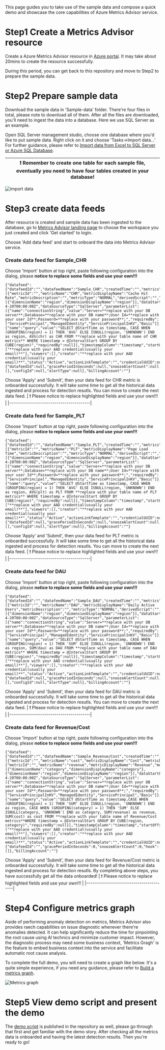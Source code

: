 This page guides you to take use of the sample data and compose a quick demo and showcase the core capabilities of Azure Metrics Advisor service. 

# Step1 Create a Metrics Advisor resource
Create a Azure Metrics Advisor resource in [Azure portal](https://ms.portal.azure.com/#create/Microsoft.CognitiveServicesMetricsAdvisor). It may take about 20mins to create the resource successfully. 

During this period, you can get back to this repository and move to Step2 to prepare the sample data. 

# Step2 Prepare sample data
Download the sample data in 'Sample-data' folder. There're four files in total, please note to download all of them. After all the files are downloaded, you'll need to ingest the data into a database. Here we use SQL Server as an example. 

Open SQL Server management studio, choose one database where you'd like to put sample data. Right click on it and choose 'Tasks->Import data...' For further guidance, please refer to [Import data from Excel to SQL Server or Azure SQL Database](https://docs.microsoft.com/en-us/sql/relational-databases/import-export/import-data-from-excel-to-sql?view=sql-server-ver15).

| :exclamation: Remember to create one table for each sample file, eventually you need to have **four tables** created in your database!  |
|-----------------------------------------|

![import data](media/import_data.png)

# Step3 create data feeds
After resource is created and sample data has been ingested to the database, go to [Metrics Advisor landing page](https://metricsadvisor.azurewebsites.net) to choose the workspace you just created and click 'Get started' to login. 

Choose 'Add data feed' and start to onboard the data into Metrics Advisor service. 

### Create data feed for Sample_CHR
Choose 'Import' button at top right, paste following configuration into the dialog, please **notice to replace some fields and use your own!!!**

```
{"datafeed":{"datafeedId":"","datafeedName":"Sample_CHR","createdTime":"","metrics":[{"metricId":"","metricName":"CHR","metricDisplayName":"Cache Hit Rate","metricDescription":"","metricType":"NORMAL","derivedScript":"","seriesCount":10}],"dimensions":[{"dimensionName":"region","dimensionDisplayName":"region"}],"dataStartFrom":"2022-4-20T00:00:00Z","dataSourceType":"SqlServer","parameterList":[{"name":"connectionString","value":"Server=**replace with your DB server**;Database=**replace with your DB name**;User Id=**replace with your user Id**;Password=**replace with your password**;","requiredBy":["ServicePrincipal","ManagedIdentity","ServicePrincipalInKV","Basic"]},{"name":"query","value":"SELECT @StartTime as timestamp, CASE WHEN (GROUPING(region) = 1) THEN 'AVG' ELSE ISNULL(region, 'UNKNOWN') END as region, AVG(chr) as CHR FROM **replace with your table name of CHR metrics** WHERE timestamp = @IntervalStart GROUP BY CUBE(region)","requiredBy":null}],"timestampColumn":"timestamp","startOffsetInSeconds":0,"maxQueryPerMinute":30,"detectionStartTime":null,"granularityName":"Hourly","granularityAmount":null,"allUpIdentification":"AVG","needRollup":"RollupByUser","fillMissingPointForAd":"AutoFillValue","fillMissingPointForAdValue":0,"rollUpMethod":"None","extendedDimensions":null,"rollUpColumns":"","datafeedDescription":"","stopRetryAfterInSeconds":-1,"minRetryIntervalInSeconds":-1,"maxConcurrency":-1,"viewMode":"Private","admins":["**replace with your AAD credential(usually your email)**"],"viewers":[],"creator":"**replace with your AAD credential(usually your email)**","status":"Active","actionLinkTemplate":"","credentialUUID":null,"authenticationType":"Basic","enableAD":true,"enableIngestion":true,"maxDataRetention":-1,"isAdmin":true,"migrationType":0,"ingestionType":"Batch","datapointCount":63750},"delayAlertConfig":{"datafeedId":null,"gracePeriodInSeconds":null,"snoozeAlertCount":null,"hook":[],"configId":null,"alertType":null},"billingAccount":""}
```
Choose 'Apply' and 'Submit', then your data feed for CHR metric is onboarded successfully. It will take some time to get all the historical data ingested and process for detection resutls. You can move to create the next data feed.
| :exclamation: Please notice to replace highlighted fields and use your own!!!  |
|-----------------------------------------|

### Create data feed for Sample_PLT
Choose 'Import' button at top right, paste following configuration into the dialog, please **notice to replace some fields and use your own!!!**

```
{"datafeed":{"datafeedId":"","datafeedName":"Sample_PLT","createdTime":"","metrics":[{"metricId":"","metricName":"PLT","metricDisplayName":"Page Load Time","metricDescription":"","metricType":"NORMAL","derivedScript":"","seriesCount":10}],"dimensions":[{"dimensionName":"region","dimensionDisplayName":"region"}],"dataStartFrom":"2022-4-20T00:00:00Z","dataSourceType":"SqlServer","parameterList":[{"name":"connectionString","value":"Server=**replace with your DB server**;Database=**replace with your DB name**;User Id=**replace with your user Id**;Password=**replace with your password**;","requiredBy":["ServicePrincipal","ManagedIdentity","ServicePrincipalInKV","Basic"]},{"name":"query","value":"SELECT @StartTime as timestamp, CASE WHEN (GROUPING(region) = 1) THEN 'AVG' ELSE ISNULL(region, 'UNKNOWN') END as region, AVG(plt) as PLT FROM **replace with your table name of PLT metrics** WHERE timestamp = @IntervalStart GROUP BY CUBE(region)","requiredBy":null}],"timestampColumn":"timestamp","startOffsetInSeconds":0,"maxQueryPerMinute":30,"detectionStartTime":null,"granularityName":"Hourly","granularityAmount":null,"allUpIdentification":"AVG","needRollup":"RollupByUser","fillMissingPointForAd":"AutoFillValue","fillMissingPointForAdValue":0,"rollUpMethod":"None","extendedDimensions":null,"rollUpColumns":"","datafeedDescription":"","stopRetryAfterInSeconds":-1,"minRetryIntervalInSeconds":-1,"maxConcurrency":-1,"viewMode":"Private","admins":["**replace with your AAD credential(usually your email)**"],"viewers":[],"creator":"**replace with your AAD credential(usually your email)**","status":"Active","actionLinkTemplate":"","credentialUUID":null,"authenticationType":"Basic","enableAD":true,"enableIngestion":true,"maxDataRetention":-1,"isAdmin":true,"migrationType":0,"ingestionType":"Batch","datapointCount":63750},"delayAlertConfig":{"datafeedId":null,"gracePeriodInSeconds":null,"snoozeAlertCount":null,"hook":[],"configId":null,"alertType":null},"billingAccount":""}
```
Choose 'Apply' and 'Submit', then your data feed for PLT metric is onboarded successfully. It will take some time to get all the historical data ingested and process for detection resutls. You can move to create the next data feed.
| :exclamation: Please notice to replace highlighted fields and use your own!!!  |
|-----------------------------------------|

### Create data feed for DAU
Choose 'Import' button at top right, paste following configuration into the dialog, please **notice to replace some fields and use your own!!!**

```
{"datafeed":{"datafeedId":"","datafeedName":"Sample_DAU","createdTime":"","metrics":[{"metricId":"","metricName":"DAU","metricDisplayName":"Daily Active Users","metricDescription":"","metricType":"NORMAL","derivedScript":"","seriesCount":10}],"dimensions":[{"dimensionName":"region","dimensionDisplayName":"region"}],"dataStartFrom":"2022-4-20T00:00:00Z","dataSourceType":"SqlServer","parameterList":[{"name":"connectionString","value":"Server=**replace with your DB server**;Database=**replace with your DB name**;User Id=**replace with your user Id**;Password=**replace with your password**;","requiredBy":["ServicePrincipal","ManagedIdentity","ServicePrincipalInKV","Basic"]},{"name":"query","value":"SELECT @StartTime as timestamp, CASE WHEN (GROUPING(region) = 1) THEN 'SUM' ELSE ISNULL(region, 'UNKNOWN') END as region, SUM(dau) as DAU FROM **replace with your table name of DAU metrics** WHERE timestamp = @IntervalStart GROUP BY CUBE(region)","requiredBy":null}],"timestampColumn":"timestamp","startOffsetInSeconds":0,"maxQueryPerMinute":30,"detectionStartTime":null,"granularityName":"Daily","granularityAmount":null,"allUpIdentification":"SUM","needRollup":"RollupByUser","fillMissingPointForAd":"AutoFillValue","fillMissingPointForAdValue":0,"rollUpMethod":"None","extendedDimensions":null,"rollUpColumns":"","datafeedDescription":"","stopRetryAfterInSeconds":-1,"minRetryIntervalInSeconds":-1,"maxConcurrency":-1,"viewMode":"Private","admins":["**replace with your AAD credential(usually your email)**"],"viewers":[],"creator":"**replace with your AAD credential(usually your email)**","status":"Active","actionLinkTemplate":"","credentialUUID":null,"authenticationType":"Basic","enableAD":true,"enableIngestion":true,"maxDataRetention":-1,"isAdmin":true,"migrationType":0,"ingestionType":"Batch","datapointCount":63750},"delayAlertConfig":{"datafeedId":null,"gracePeriodInSeconds":null,"snoozeAlertCount":null,"hook":[],"configId":null,"alertType":null},"billingAccount":""}
```
Choose 'Apply' and 'Submit', then your data feed for DAU metric is onboarded successfully. It will take some time to get all the historical data ingested and process for detection resutls. You can move to create the next data feed.
| :exclamation: Please notice to replace highlighted fields and use your own!!!  |
|-----------------------------------------|

### Create data feed for Revenue/Cost
Choose 'Import' button at top right, paste following configuration into the dialog, please **notice to replace some fields and use your own!!!**

```
{"datafeed":{"datafeedId":"","datafeedName":"Sample_Revenue/Cost","createdTime":"","metrics":[{"metricId":"","metricName":"cost","metricDisplayName":"Cost","metricDescription":"","metricType":"NORMAL","derivedScript":"","seriesCount":88},{"metricId":"","metricName":"revenue","metricDisplayName":"Revenue","metricDescription":"","metricType":"NORMAL","derivedScript":"","seriesCount":88}],"dimensions":[{"dimensionName":"category","dimensionDisplayName":"category"},{"dimensionName":"region","dimensionDisplayName":"region"}],"dataStartFrom":"2022-4-20T00:00:00Z","dataSourceType":"SqlServer","parameterList":[{"name":"connectionString","value":"Server=**replace with your DB server**;Database=**replace with your DB name**;User Id=**replace with your user Id**;Password=**replace with your password**;","requiredBy":["ServicePrincipalInKV","ManagedIdentity","ServicePrincipal","Basic"]},{"name":"query","value":"SELECT @StartTime as timestamp,CASE WHEN (GROUPING(region) = 1) THEN 'SUM' ELSE ISNULL(region, 'UNKNOWN') END as region, CASE WHEN (GROUPING(category) = 1) THEN 'SUM' ELSE ISNULL(category, 'UNKNOWN') END as category, SUM(revenue) as revenue, SUM(cost) as cost FROM **replace with your table name of Revenue/Cost metrics**WHERE timestamp = @IntervalStart GROUP BY CUBE(region, category)","requiredBy":null}],"timestampColumn":"timestamp","startOffsetInSeconds":0,"maxQueryPerMinute":30,"detectionStartTime":null,"granularityName":"Daily","granularityAmount":null,"allUpIdentification":"SUM","needRollup":"RollupByUser","fillMissingPointForAd":"AutoFillValue","fillMissingPointForAdValue":0,"rollUpMethod":"None","extendedDimensions":null,"rollUpColumns":"","datafeedDescription":"","stopRetryAfterInSeconds":-1,"minRetryIntervalInSeconds":-1,"maxConcurrency":-1,"viewMode":"Private","admins":["**replace with your AAD credential(usually your email)**"],"viewers":[],"creator":"**replace with your AAD credential(usually your email)**","status":"Active","actionLinkTemplate":"","credentialUUID":null,"authenticationType":"Basic","enableAD":true,"enableIngestion":true,"maxDataRetention":-1,"isAdmin":true,"migrationType":0,"ingestionType":"Batch","datapointCount":31152},"delayAlertConfig":{"datafeedId":"","gracePeriodInSeconds":0,"snoozeAlertCount":0,"hook":[]},"billingAccount":""}
```
Choose 'Apply' and 'Submit', then your data feed for Revenue/Cost metric is onboarded successfully. It will take some time to get all the historical data ingested and process for detection resutls. By completing above steps, you have successfully get all the data onboarded!
| :exclamation: Please notice to replace highlighted fields and use your own!!!  |
|-----------------------------------------|


# Step4 Configure metrics graph
Aside of performing anomaly detection on metrics, Metrics Advisor also provides raech capabilities on issue diagnostic whenever there're anomalies detected. It can help significantly reduce the time for pinpointing the root cause using AI technics and minimize customer impact. However, the diagnostic process may need some business context, 'Metrics Gragh' is the feature to embed business context into the service and facilitate automatic root cause analysis. 

To complete the full demo, you will need to create a graph like below. It's a quite simple experience, if you need any guidance, please refer to [Build a metrics graph](https://docs.microsoft.com/en-us/azure/applied-ai-services/metrics-advisor/how-tos/metrics-graph).

![Metrics graph](media/metrics_graph.png)

# Step5 View demo script and present the demo
The [demo script](Demo_script.md) is published in the repository as well, please go through that first and get familiar with the demo story. After checking all the metrics data is onboarded and having the latest detection results. Then you're ready to go! 

